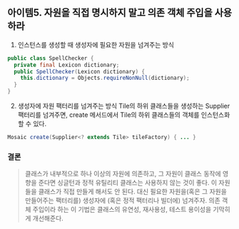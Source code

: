 ## 아이템5. 자원을 직접 명시하지 말고 의존 객체 주입을 사용하라
1. 인스턴스를 생성할 때 생성자에 필요한 자원을 넘겨주는 방식
``` java
public class SpellChecker {
  private final Lexicon dictionary;
  public SpellChecker(Lexicon dictionary) {
    this.dictionary = Objects.requireNonNull(dictionary);
  }
}
```
2. 생성자에 자원 팩터리를 넘겨주는 방식
Tile의 하위 클래스들을 생성하는 Supplier 팩터리를 넘겨주면, create 메서드에서 Tile의 하위 클래스들의 객체를 인스턴스화 할 수 있다.
``` java
Mosaic create(Supplier<? extends Tile> tileFactory) { ... }
```
### 결론
> 클래스가 내부적으로 하나 이상의 자원에 의존하고, 그 자원이 클래스 동작에 영향을 준다면 싱글턴과 정적 유틸리티 클래스는 사용하지 않는 것이 좋다.
> 이 자원들을 클래스가 직접 만들게 해서도 안 된다. 대신 필요한 자원을(혹은 그 자원을 만들어주는 팩터리를) 생성자에 (혹은 정적 팩터리나 빌더에) 넘겨주자.
> 의존 객체 주입이라 하는 이 기법은 클래스의 유연성, 재사용성, 테스트 용이성을 기막히게 개선해준다.
